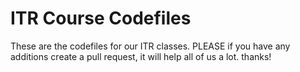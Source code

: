# ITR Course Codefiles
These are the codefiles for our ITR classes. PLEASE if you have any additions create a pull request, it will help all of us a lot.
thanks!
